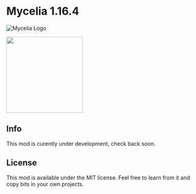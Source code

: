 # Mycelia 1.16.4

![Mycelia Logo](https://raw.githubusercontent.com/Mortimyrrh/Mycelia/master/src/main/resources/assets/mycelia/textures/items/mycelial_stew.png)

<img src="https://raw.githubusercontent.com/Mortimyrrh/Mycelia/master/src/main/resources/assets/mycelia/textures/items/mycelial_stew.png" width="200" height="200">

## Info

This mod is curently under development, check back soon.



## License

This mod is available under the MIT license. Feel free to learn from it and copy bits in your own projects.
